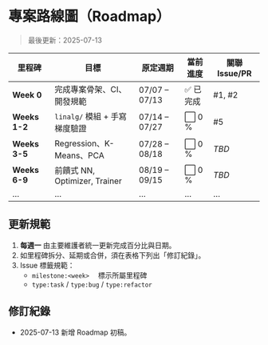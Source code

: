 # 專案路線圖（Roadmap）

> 最後更新：2025-07-13

| 里程碑        | 目標                          | 原定週期      | 當前進度  | 關聯 Issue/PR |
| ------------- | ----------------------------- | ------------- | --------- | ------------- |
| **Week 0**    | 完成專案骨架、CI、開發規範    | 07/07 – 07/13 | ✅ 已完成 | #1, #2        |
| **Weeks 1-2** | `linalg/` 模組 + 手寫梯度驗證 | 07/14 – 07/27 | ⬜ 0 %    | #5            |
| **Weeks 3-5** | Regression、K-Means、PCA      | 07/28 – 08/18 | ⬜ 0 %    | _TBD_         |
| **Weeks 6-9** | 前饋式 NN, Optimizer, Trainer | 08/19 – 09/15 | ⬜ 0 %    | _TBD_         |
| …             | …                             | …             | …         | …             |

## 更新規範

1. **每週一** 由主要維護者統一更新完成百分比與日期。
2. 如里程碑拆分、延期或合併，須在表格下列出「修訂紀錄」。
3. Issue 標籤規範：
   - `milestone:<week>`  標示所屬里程碑
   - `type:task` / `type:bug` / `type:refactor`

## 修訂紀錄

- 2025-07-13 新增 Roadmap 初稿。
